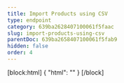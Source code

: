 ```yaml
---
title: Import Products using CSV
type: endpoint
category: 639ba2628407100061f5faac
slug: import-products-using-csv
parentDoc: 639ba2658407100061f5fab9
hidden: false
order: 4
---
```

[block:html]
{
  "html": "<style>\n.LanguagePicker-divider { \n  display: none; }\n</style>"
}
[/block]